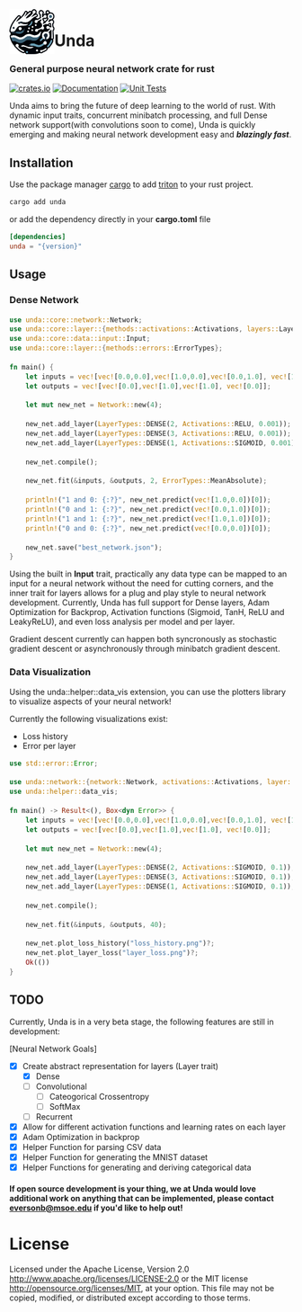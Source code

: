  <img align="left" src="https://raw.githubusercontent.com/BradenEverson/unda/master/unda.svg" width="80px" height="80px" alt="unda icon">

# Unda

### General purpose neural network crate for rust

[![crates.io](https://img.shields.io/crates/v/unda.svg)](https://crates.io/crates/unda)
[![Documentation](https://docs.rs/unda/badge.svg)](https://docs.rs/unda)
[![Unit Tests](https://github.com/BradenEverson/unda/actions/workflows/rust.yml/badge.svg)](https://github.com/BradenEverson/unda/actions/workflows/rust.yml)

Unda aims to bring the future of deep learning to the world of rust. With dynamic input traits, concurrent minibatch processing, and full Dense network support(with convolutions soon to come), Unda is quickly emerging and making neural network development easy and ***blazingly fast***.

## Installation

Use the package manager [cargo](https://crates.io/) to add [triton](https://crates.io/crates/unda) to your rust project.

```bash
cargo add unda
```

or add the dependency directly in your **cargo.toml** file

```toml
[dependencies]
unda = "{version}"
```
## Usage

### Dense Network
```rust
use unda::core::network::Network;
use unda::core::layer::{methods::activations::Activations, layers::LayerTypes};
use unda::core::data::input::Input;
use unda::core::layer::{methods::errors::ErrorTypes};

fn main() {
    let inputs = vec![vec![0.0,0.0],vec![1.0,0.0],vec![0.0,1.0], vec![1.0,1.0]];
    let outputs = vec![vec![0.0],vec![1.0],vec![1.0], vec![0.0]];

    let mut new_net = Network::new(4);

    new_net.add_layer(LayerTypes::DENSE(2, Activations::RELU, 0.001));
    new_net.add_layer(LayerTypes::DENSE(3, Activations::RELU, 0.001));
    new_net.add_layer(LayerTypes::DENSE(1, Activations::SIGMOID, 0.001));

    new_net.compile();

    new_net.fit(&inputs, &outputs, 2, ErrorTypes::MeanAbsolute);

    println!("1 and 0: {:?}", new_net.predict(vec![1.0,0.0])[0]);
    println!("0 and 1: {:?}", new_net.predict(vec![0.0,1.0])[0]);
    println!("1 and 1: {:?}", new_net.predict(vec![1.0,1.0])[0]);
    println!("0 and 0: {:?}", new_net.predict(vec![0.0,0.0])[0]);

    new_net.save("best_network.json");
}
```

Using the built in **Input** trait, practically any data type can be mapped to an input for a neural network without the need for cutting corners, and the inner trait for layers allows for a plug and play style to neural network development. Currently, Unda has full support for Dense layers, Adam Optimization for Backprop, Activation functions (Sigmoid, TanH, ReLU and LeakyReLU), and even loss analysis per model and per layer. 

Gradient descent currently can happen both syncronously as stochastic gradient descent or asynchronously through minibatch gradient descent. 

### Data Visualization

Using the unda::helper::data_vis extension, you can use the plotters library to visualize aspects of your neural network!

Currently the following visualizations exist:

- Loss history
- Error per layer

```rust
use std::error::Error;

use unda::network::{network::Network, activations::Activations, layer::layers::LayerTypes, input::Input};
use unda::helper::data_vis;

fn main() -> Result<(), Box<dyn Error>> {
    let inputs = vec![vec![0.0,0.0],vec![1.0,0.0],vec![0.0,1.0], vec![1.0,1.0]];
    let outputs = vec![vec![0.0],vec![1.0],vec![1.0], vec![0.0]];

    let mut new_net = Network::new(4);

    new_net.add_layer(LayerTypes::DENSE(2, Activations::SIGMOID, 0.1));
    new_net.add_layer(LayerTypes::DENSE(3, Activations::SIGMOID, 0.1));
    new_net.add_layer(LayerTypes::DENSE(1, Activations::SIGMOID, 0.1));

    new_net.compile();

    new_net.fit(&inputs, &outputs, 40);

    new_net.plot_loss_history("loss_history.png")?;
    new_net.plot_layer_loss("layer_loss.png")?;
    Ok(())
}
```

## TODO

Currently, Unda is in a very beta stage, the following features are still in development:

[Neural Network Goals]
- [X] Create abstract representation for layers (Layer trait)
    - [X] Dense
    - [ ] Convolutional
        - [ ] Cateogorical Crossentropy
        - [ ] SoftMax
    - [ ] Recurrent
- [X] Allow for different activation functions and learning rates on each layer
- [X] Adam Optimization in backprop
- [X] Helper Function for parsing CSV data
- [X] Helper Function for generating the MNIST dataset
- [X] Helper Functions for generating and deriving categorical data

#### If open source development is your thing, we at Unda would love additional work on anything that can be implemented, please contact **eversonb@msoe.edu** if you'd like to help out!

# License
Licensed under the Apache License, Version 2.0 http://www.apache.org/licenses/LICENSE-2.0 or the MIT license http://opensource.org/licenses/MIT, at your option. This file may not be copied, modified, or distributed except according to those terms.
